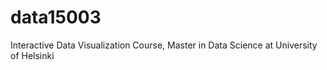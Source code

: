 # data15003
Interactive Data Visualization Course, Master in Data Science at University of Helsinki
